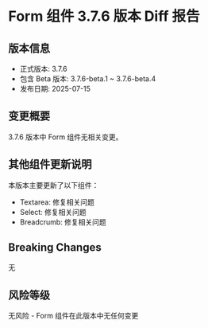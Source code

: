 # Form 组件 3.7.6 版本 Diff 报告

## 版本信息
- 正式版本: 3.7.6
- 包含 Beta 版本: 3.7.6-beta.1 ~ 3.7.6-beta.4
- 发布日期: 2025-07-15

## 变更概要

3.7.6 版本中 Form 组件无相关变更。

## 其他组件更新说明

本版本主要更新了以下组件：
- Textarea: 修复相关问题
- Select: 修复相关问题
- Breadcrumb: 修复相关问题

## Breaking Changes

无

## 风险等级

无风险 - Form 组件在此版本中无任何变更